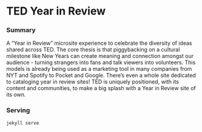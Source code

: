 # TED Year in Review

### Summary
A “Year in Review” microsite experience to celebrate the diversity of ideas shared across TED. The core thesis is that piggybacking on a cultural milestone like New Years can create meaning and connection amongst our audience - turning strangers into fans and talk viewers into volunteers. This models is already being used as a marketing tool in many companies from NYT and Spotify to Pocket and Google. There’s even a whole site dedicated to cataloging year in review sites! TED is uniquely positioned, with its content and communities, to make a big splash with a Year in Review site of its own.

### Serving
`jekyll serve`
